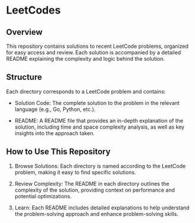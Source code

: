 # LeetCodes
## Overview
This repository contains solutions to recent LeetCode problems, organized for easy access and review. Each solution is accompanied by a detailed README explaining the complexity and logic behind the solution.

## Structure
Each directory corresponds to a LeetCode problem and contains:

- Solution Code: The complete solution to the problem in the relevant language (e.g., Go, Python, etc.).

- README: A README file that provides an in-depth explanation of the solution, including time and space complexity analysis, as well as key insights into the approach taken.

## How to Use This Repository
1. Browse Solutions: Each directory is named according to the LeetCode problem, making it easy to find specific solutions.

2. Review Complexity: The README in each directory outlines the complexity of the solution, providing context on performance and potential optimizations.

3. Learn: Each README includes detailed explanations to help understand the problem-solving approach and enhance problem-solving skills.
